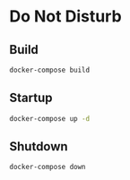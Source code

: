 # Do Not Disturb

## Build
```bash
docker-compose build
```

## Startup
```bash
docker-compose up -d
```

## Shutdown
```bash
docker-compose down
```
